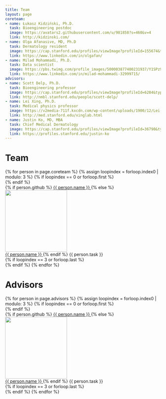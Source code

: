 ```yaml
---
title: Team
layout: page
coreteam:
- name: Łukasz Kidziński, Ph.D.
  task: Bioengineering postdoc
  image: https://avatars2.githubusercontent.com/u/981858?s=460&v=4
  link: http://kidzinski.com/
- name: Olga Afanasive, MD, Ph.D
  task: Dermatology resident
  image: https://cap.stanford.edu/profiles/viewImage?profileId=155674&type=square&ts=1509532227672
  link: https://www.linkedin.com/in/olgafan/
- name: Milad Mohammadi, Ph.D.
  task: Data scientist
  image: https://pbs.twimg.com/profile_images/500003877400231937/Y1SPz9in.jpeg
  link: https://www.linkedin.com/in/milad-mohammadi-32999715/
advisors:
- name: Scott Delp, Ph.D.
  task: Bioengineering professor
  image: https://cap.stanford.edu/profiles/viewImage?profileId=6284&type=square&ts=1509499392349
  link: http://nmbl.stanford.edu/people/scott-delp/
- name: Lei Xing, Ph.D.
  task: Medical physics professor
  image: https://v2media-711f.kxcdn.com/wp-content/uploads/1900/12/Lei-Xing.jpg
  link: http://med.stanford.edu/xinglab.html
- name: Justin Ko, MD, MBA
  task: Chief Medical Dermatology
  image: https://cap.stanford.edu/profiles/viewImage?profileId=36790&type=square&ts=1509507671908
  link: https://profiles.stanford.edu/justin-ko
---
```


<style>
.person {
text-align: center
}
.person img {
margin: 0.3em;
}
.person span {
display: block;
padding-top: 0.3em;
font-size: 0.8em;
}
</style>
<div style="margin-top: 20px;" class="post-content">

<h1>Team</h1>
{% for person in page.coreteam %}
{% assign loopindex = forloop.index0 | modulo: 3 %}
{% if loopindex == 0 or forloop.first %}
<div class="row">
{% endif %}
<div class="col s4 center">
{% if person.github %}
<a href="https://github.com/{{ person.github }}" class="post-author">
   {{ person.name }}
</a>
{% else %}
<a href="{{ person.link }}" class="post-author">
<img src="{{ person.image }}" class="avatar" style="width: 200px;" /><br />
   {{ person.name }}
</a>
{% endif %}
<span>{{ person.task }}</span>
</div>
{% if loopindex == 3 or forloop.last %}
</div>
{% endif %}
{% endfor %}

<h1>Advisors</h1>
{% for person in page.advisors %}
{% assign loopindex = forloop.index0 | modulo: 3 %}
{% if loopindex == 0 or forloop.first %}
<div class="row">
{% endif %}
<div class="col s4 center">
{% if person.github %}
<a href="https://github.com/{{ person.github }}" class="post-author">
   {{ person.name }}
</a>
{% else %}
<a href="{{ person.link }}" class="post-author">
<img src="{{ person.image }}" class="avatar" style="width: 200px;" /><br />
   {{ person.name }}
</a>
{% endif %}
<span>{{ person.task }}</span>
</div>
{% if loopindex == 3 or forloop.last %}
</div>
{% endif %}
{% endfor %}



</div>
